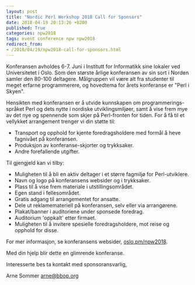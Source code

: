 ```yaml
---
layout: post
title: "Nordic Perl Workshop 2018 Call for Sponsors"
date: 2018-04-19 20:13:26 +0200
published: True
categories: npw2018
tags: event conference npw npw2018
redirect_from:
- /2018/04/19/npw2018-call-for-sponsors.html
---
```


Konferansen avholdes 6-7. Juni i Institutt for Informatikk sine
lokaler ved Universitetet i Oslo. Som den største årlige konferansen
av sin sort i Norden samler den 80-100 deltagere. Målgruppen vil være
alt fra studenter til meget erfarne programmerere, og hovedtema for
årets konferanse er "Perl i Skyen".

Hensikten med konferansen er å utvide kunnskapen om programmerings-
språket Perl og dets nytte i nordiske utviklingsmiljøer, samt å vise
frem mye av det nye og spennende som skjer på Perl-fronten for tiden.
For å få til et vellykket arrangement trenger vi din støtte til:

* Transport og opphold for kjente foredragsholdere med formål å
  heve fagnivået på konferansen.
* Produksjon av konferanse-skjorter og trykksaker.
* Andre forefallende utgifter.

Til gjengjeld kan vi tilby:

* Muligheten til å bli en aktiv deltager i et større fagmiljø for
  Perl-utviklere.
* Navn og logo på konferansens websider og i trykksaker.
* Plass til å vise frem materiale i utstillingsområdet.
* Egen stand i fellesområdet.
* Gratis adgang til arrangementet for ansatte.
* Dele ut reklamemateriell på konferansen, selv eller via
  arrangørene.
* Plakat/banner i auditoriene under sponsede foredrag.
* Auditorium 'oppkalt' etter firmaet.
* Muligheten til å invitere spesielle foredragsholdere, mot reise
  og opphold for disse.

For mer informasjon, se konferansens websider,
[oslo.pm/npw2018](//oslo.pm/npw2018).

Med din hjelp blir dette en glimrende konferanse.

Interesserte bes ta kontakt med sponsoransvarlig,

Arne Sommer <arne@bbop.org>
